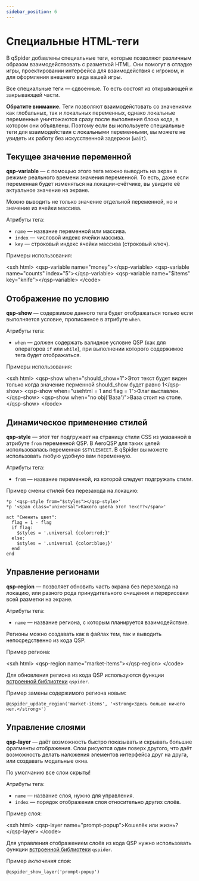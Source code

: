```yaml
---
sidebar_position: 6
---
```

# Специальные HTML-теги

В qSpider добавлены специальные теги, которые позволяют различным образом взаимодействовать с разметкой HTML. Они помогут в отладке игры, проектировании интерфейса для взаимодействия с игроком, и для оформления внешнего вида вашей игры.

Все специальные теги — сдвоенные. То есть состоят из открывающей и закрывающей части.

**Обратите внимание.** Теги позволяют взаимодейстовать со значениями как глобальных, так и локальных переменных, однако локальные переменные уничтожаются сразу после выполнения блока кода, в котором они объявлены. Поэтому если вы используете специальные теги для взаимодействия с локальными переменными, вы можете не увидеть их работу без искусственной задержки (`wait`).

## Текущее значение переменной

**qsp-variable** — с помощью этого тега можно выводить на экран в режиме реального времени значения переменной. То есть, даже если переменная будет изменяться на локации-счётчике, вы увидите её актуальное значение на экране.

Можно выводить не только значение отдельной переменной, но и значение из ячейки массива.

Атрибуты тега:

* `name` — название переменной или массива.
* `index` — числовой индекс ячейки массива.
* `key` — строковый индекс ячейки массива (строковый ключ).

Примеры использования:

\<sxh html\> \<qsp-variable name="money"\>\</qsp-variable\> \<qsp-variable name="counts" index="5"\>\</qsp-variable\> \<qsp-variable name="\$items" key="knife"\>\</qsp-variable\> \</code\>

## Отображение по условию

**qsp-show** — содержимое данного тега будет отображаться только если выполняется условие, прописанное в атрибуте `when`.

Атрибуты тега:

* `when` — должен содержать валидное условие QSP (как для операторов `if` или `while`), при выполнении которого содержимое тега будет отображаться.

Примеры использования:

\<sxh html\> \<qsp-show when="should_show=1"\>Этот текст будет виден только когда значение перменной should_show будет равно 1\</qsp-show\> \<qsp-show when="usehtml = 1 and flag = 1"\>Флаг выставлен.\</qsp-show\> \<qsp-show when="no obj(\'Ваза\')"\>Ваза стоит на столе.\</qsp-show\> \</code\>

## Динамическое применение стилей

**qsp-style** — этот тег подгружает на страницу стили CSS из указанной в атрибуте `from` переменной QSP. В AeroQSP для таких целей использовалась переменная `$STYLESHEET`. В qSpider вы можете использовать любую удобную вам переменную.

Атрибуты тега:

* `from` — название переменной, из которой следует подгружать стили.

Пример смены стилей без перезахода на локацию:

``` qsp
*p '<qsp-style from="$styles"></qsp-style>'
*p '<span class="universal">Какого цвета этот текст?</span>'

act "Сменить цвет":
  flag = 1 - flag
  if flag:
    $styles = '.universal {color:red;}'
  else:
    $styles = '.universal {color:blue;}'
  end
end
```

## Управление регионами

**qsp-region** — позволяет обновить часть экрана без перезахода на локацию, или разного рода принудительного очищения и перерисовки всей разметки на экране.

Атрибуты тега:

* `name` — название региона, с которым планируется взаимодействие.

Регионы можно создавать как в файлах тем, так и выводить непосредственно из кода QSP.

Пример региона:

\<sxh html\> \<qsp-region name="market-items"\>\</qsp-region\> \</code\>

Для обновления региона из кода QSP используются функции [встроенной библиотеки](../qspider_inclib.md) `qspider`.

Пример замены содержимого региона новым:

``` qsp
@qspider_update_region('market-items', '<strong>Здесь больше ничего нет.</strong>')
```

## Управление слоями

**qsp-layer** — даёт возможность быстро показывать и скрывать большие фрагменты отображения. Слои рисуются один поверх другого, что даёт возможность делать наложения элементов интерфейса друг на друга, или создавать модальные окна.

По умолчанию все слои скрыты!

Атрибуты тега:

* `name` — название слоя, нужно для управления.
* `index` — порядок отображения слоя относительно других слоёв.

Пример слоя:

\<sxh html\> \<qsp-layer name="prompt-popup"\>Кошелёк или жизнь?\</qsp-layer\> \</code\>

Для управления отображением слоёв из кода QSP нужно использовать функции [встроенной библиотеки](../qspider_inclib.md) `qspider`.

Пример *включения* слоя:

``` qsp
@qspider_show_layer('prompt-popup')
```
